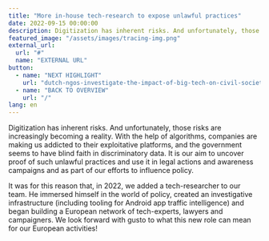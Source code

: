 ```yaml
---
title: "More in-house tech-research to expose unlawful practices"
date: 2022-09-15 00:00:00
description: Digitization has inherent risks. And unfortunately, those risks are increasingly becoming a reality.
featured_image: "/assets/images/tracing-img.png"
external_url:
  url: "#"
  name: "EXTERNAL URL"
button:
  - name: "NEXT HIGHLIGHT"
    url: "dutch-ngos-investigate-the-impact-of-big-tech-on-civil-society"
  - name: "BACK TO OVERVIEW"
    url: "/"
lang: en
---
```


Digitization has inherent risks. And unfortunately, those risks are increasingly becoming a reality. With the help of algorithms, companies are making us addicted to their exploitative platforms, and the government seems to have blind faith in discriminatory data. It is our aim to uncover proof of such unlawful practices and use it in legal actions and awareness campaigns and as part of our efforts to influence policy.

It was for this reason that, in 2022, we added a tech-researcher to our team. He immersed himself in the world of policy, created an investigative infrastructure (including tooling for Android app traffic intelligence) and began building a European network of tech-experts, lawyers and campaigners. We look forward with gusto to what this new role can mean for our European activities!